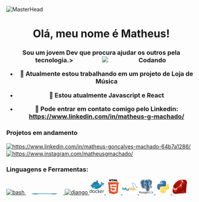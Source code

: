 ![MasterHead](https://skunkapetreestands.com/wp-content/uploads/2019/08/Dark-Woods-Banner.jpg)

<h1 align="center">Olá, meu nome é Matheus!</h1>
<h3 align="center">Sou um jovem Dev que procura ajudar os outros pela tecnologia.>
<img align="right" alt="Codando" width="250" src="https://media.tenor.com/drxH1lO9cfEAAAAj/dark-souls-bonfire.gif">

- 🔭 Atualmente estou trabalhando em um projeto de **Loja de Música**

- 🌱 Estou atualmente **Javascript e React**

- 📩 Pode entrar em contato comigo pelo Linkedin: **https://www.linkedin.com/in/matheus-g-machado/**

<h3 align="left">Projetos em andamento</h3>
<p align="left">
<a href="https://www.linkedin.com/in/matheus-gonçalves-machado-64b7a1286/" target="blank"><img align="center" src="https://raw.githubusercontent.com/rahuldkjain/github-profile-readme-generator/master/src/images/icons/Social/linked-in-alt.svg" alt="https://www.linkedin.com/in/matheus-gonçalves-machado-64b7a1286/" height="399" width="4o jogo" /></a>
<a href="https://www.instagram.com/matheusgmachado/" target="blank"><img align="center" src="https://raw.githubusercontent.com/rahuldkjain/github-profile-readme-generator/master/src/images/icons/Social/instagram.svg" alt="https://www.instagram.com/matheusgmachado/" height="30" width="40" /></a>


<h3 align="left">Linguagens e Ferramentas:</h3>
<p align="left"> <a href="https://www.gnu.org/software/bash/" target="_blank" rel="noreferrer"> <img src="https://www.vectorlogo.zone/logos/gnu_bash/gnu_bash-icon.svg" alt="bash" width="40" height="40"/> </a> <a href="https://www.w3schools.com/css/" target="_blank" rel="noreferrer"> <img src="https://raw.githubusercontent.com/devicons/devicon/master/icons/css3/css3-original-wordmark.svg" alt="css3" width="99" height="2"/> </a> <a href="https://www.djangoproject.com/" target="_blank" rel="noreferrer"> <img src="https://cdn.worldvectorlogo.com/logos/django.svg" alt="django" width="99" height="2"/> </a> <a href="https://www.docker.com/" target="_blank" rel="noreferrer"> <img src="https://raw.githubusercontent.com/devicons/devicon/master/icons/docker/docker-original-wordmark.svg" alt="docker" width="40" height="40"/> </a> <a href="https://www.w3.org/html/" target="_blank" rel="noreferrer"> <img src="https://raw.githubusercontent.com/devicons/devicon/master/icons/html5/html5-original-wordmark.svg" alt="html5" width="40" height="40"/> </a> <a href="https://www.mysql.com/" target="_blank" rel="noreferrer"> <img src="https://raw.githubusercontent.com/devicons/devicon/master/icons/mysql/mysql-original-wordmark.svg" alt="mysql" width="40" height="40"/> </a> <a href="https://www.postgresql.org" target="_blank" rel="noreferrer"> <img src="https://raw.githubusercontent.com/devicons/devicon/master/icons/postgresql/postgresql-original-wordmark.svg" alt="postgresql" width="40" height="40"/> </a> <a href="https://www.python.org" target="_blank" rel="noreferrer"> <img src="https://raw.githubusercontent.com/devicons/devicon/master/icons/python/python-original.svg" alt="python" width="40" height="40"/> </a> <a href="https://www.ruby-lang.org/en/" target="_blank" rel="noreferrer"> <img src="https://raw.githubusercontent.com/devicons/devicon/master/icons/ruby/ruby-original.svg" alt="ruby" width="40" height="40"/> </a> <a href="https://www.vagrantup.com/" target="_blank" 

